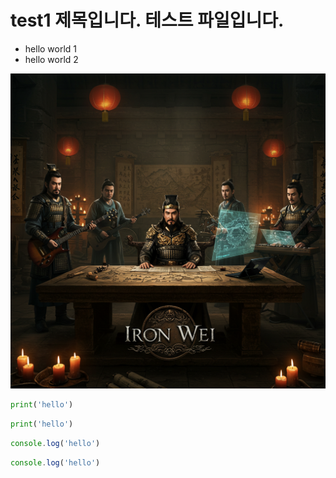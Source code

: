 # test1 제목입니다. 테스트 파일입니다.

* hello world 1
* hello world 2

![샘플 이미지](../img/IRON_WEI.jpg)

```python
print('hello')
```

```py
print('hello')
```

```javascript
console.log('hello')
```

```js
console.log('hello')
```